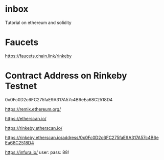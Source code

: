 # inbox
Tutorial on ethereum and solidity

# Faucets
https://faucets.chain.link/rinkeby

# Contract Address on Rinkeby Testnet
0x0Fc0D2c6FC275faE9A317A57c4B6eEa68C2518D4

https://remix.ethereum.org/

https://etherscan.io/

https://rinkeby.etherscan.io/

https://rinkeby.etherscan.io/address/0x0Fc0D2c6FC275faE9A317A57c4B6eEa68C2518D4

https://infura.io/
user: 
pass: 88!